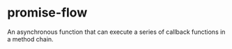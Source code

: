 # promise-flow
An asynchronous function that can execute a series of callback functions in a method chain.
